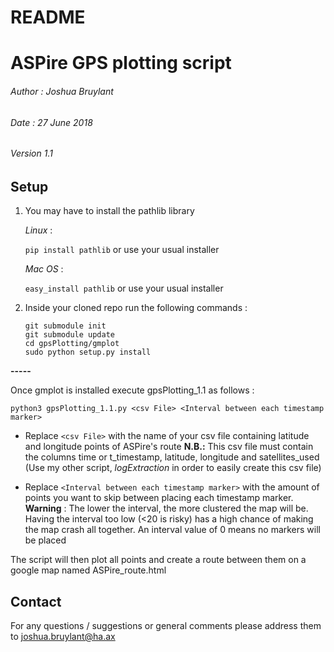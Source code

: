 # README

# ASPire GPS plotting script
###### Author : Joshua Bruylant
###### Date : 27 June 2018
###### Version 1.1

## Setup

1. You may have to install the pathlib library  

   _Linux_ :

   `pip install pathlib` or use your usual installer

   _Mac OS_ :

   `easy_install pathlib` or use your usual installer
&nbsp;
2. Inside your cloned repo run the following commands : 
   ```
   git submodule init
   git submodule update
   cd gpsPlotting/gmplot
   sudo python setup.py install
   ```

**-----**

Once gmplot is installed execute gpsPlotting_1.1 as follows : 

`python3 gpsPlotting_1.1.py <csv File> <Interval between each timestamp marker>`

- Replace `<csv File>` with the name of your csv file containing latitude and longitude points of ASPire's route
**N.B.:** This csv file must contain the columns time or t_timestamp, latitude, longitude and satellites_used (Use my other script, *logExtraction* in order to easily create this csv file)

- Replace `<Interval between each timestamp marker>` with the amount of points you want to skip between placing each timestamp marker.
**Warning** : The lower the interval, the more clustered the map will be. Having the interval too low (<20 is risky) has a high chance of making the map crash all together.
An interval value of 0 means no markers will be placed


The script will then plot all points and create a route between them on a google map named ASPire_route.html


## Contact

For any questions / suggestions or general comments please address them to joshua.bruylant@ha.ax
